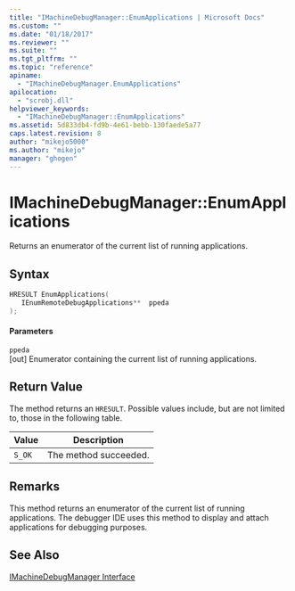 ```yaml
---
title: "IMachineDebugManager::EnumApplications | Microsoft Docs"
ms.custom: ""
ms.date: "01/18/2017"
ms.reviewer: ""
ms.suite: ""
ms.tgt_pltfrm: ""
ms.topic: "reference"
apiname: 
  - "IMachineDebugManager.EnumApplications"
apilocation: 
  - "scrobj.dll"
helpviewer_keywords: 
  - "IMachineDebugManager::EnumApplications"
ms.assetid: 5d833db4-fd9b-4e61-bebb-130faede5a77
caps.latest.revision: 8
author: "mikejo5000"
ms.author: "mikejo"
manager: "ghogen"
---
```

# IMachineDebugManager::EnumApplications
Returns an enumerator of the current list of running applications.  
  
## Syntax  
  
```cpp
HRESULT EnumApplications(  
   IEnumRemoteDebugApplications**  ppeda  
);  
```  
  
#### Parameters  
 `ppeda`  
 [out] Enumerator containing the current list of running applications.  
  
## Return Value  
 The method returns an `HRESULT`. Possible values include, but are not limited to, those in the following table.  
  
|Value|Description|  
|-----------|-----------------|  
|`S_OK`|The method succeeded.|  
  
## Remarks  
 This method returns an enumerator of the current list of running applications. The debugger IDE uses this method to display and attach applications for debugging purposes.  
  
## See Also  
 [IMachineDebugManager Interface](../../winscript/reference/imachinedebugmanager-interface.md)